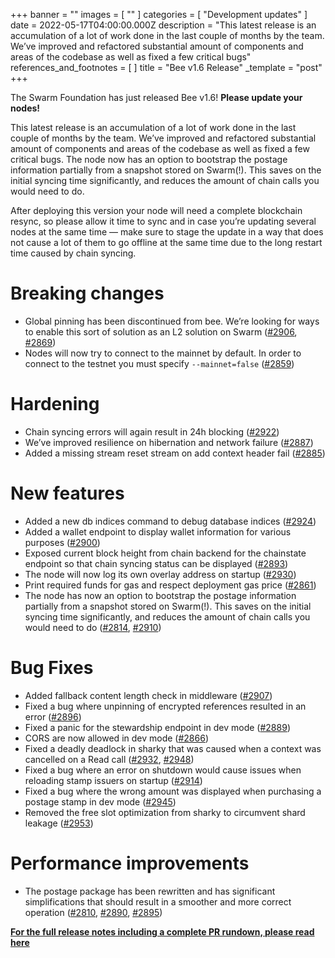 +++
banner = ""
images = [ "" ]
categories = [ "Development updates" ]
date = 2022-05-17T04:00:00.000Z
description = "This latest release is an accumulation of a lot of work done in the last couple of months by the team. We’ve improved and refactored substantial amount of components and areas of the codebase as well as fixed a few critical bugs"
references_and_footnotes = [ ]
title = "Bee v1.6 Release"
_template = "post"
+++

The Swarm Foundation has just released Bee v1.6! **Please update your nodes!**

This latest release is an accumulation of a lot of work done in the last couple of months by the team. We’ve improved and refactored substantial amount of components and areas of the codebase as well as fixed a few critical bugs. The node now has an option to bootstrap the postage information partially from a snapshot stored on Swarm(!). This saves on the initial syncing time significantly, and reduces the amount of chain calls you would need to do.

​​After deploying this version your node will need a complete blockchain resync, so please allow it time to sync and in case you’re updating several nodes at the same time — make sure to stage the update in a way that does not cause a lot of them to go offline at the same time due to the long restart time caused by chain syncing.

# Breaking changes

- Global pinning has been discontinued from bee. We’re looking for ways to enable this sort of solution as an L2 solution on Swarm ([#2906](https://github.com/ethersphere/bee/pull/2906), [#2869](https://github.com/ethersphere/bee/pull/2869))
- Nodes will now try to connect to the mainnet by default. In order to connect to the testnet you must specify `--mainnet=false` ([#2859](https://github.com/ethersphere/bee/pull/2859))

# Hardening

- Chain syncing errors will again result in 24h blocking ([#2922](https://github.com/ethersphere/bee/pull/2922))
- We’ve improved resilience on hibernation and network failure ([#2887](https://github.com/ethersphere/bee/pull/2887))
- Added a missing stream reset stream on add context header fail ([#2885](https://github.com/ethersphere/bee/pull/2885))

# New features

- Added a new db indices command to debug database indices ([#2924](https://github.com/ethersphere/bee/pull/2924))
- Added a wallet endpoint to display wallet information for various purposes ([#2900](https://github.com/ethersphere/bee/pull/2900))
- Exposed current block height from chain backend for the chainstate endpoint so that chain syncing status can be displayed ([#2893](https://github.com/ethersphere/bee/pull/2893))
- The node will now log its own overlay address on startup ([#2930](https://github.com/ethersphere/bee/pull/2930))
- Print required funds for gas and respect deployment gas price ([#2861](https://github.com/ethersphere/bee/pull/2861))
- The node has now an option to bootstrap the postage information partially from a snapshot stored on Swarm(!). This saves on the initial syncing time significantly, and reduces the amount of chain calls you would need to do ([#2814](https://github.com/ethersphere/bee/pull/2814), [#2910](https://github.com/ethersphere/bee/pull/2910))

# Bug Fixes

- Added fallback content length check in middleware ([#2907](https://github.com/ethersphere/bee/pull/2907))
- Fixed a bug where unpinning of encrypted references resulted in an error ([#2896](https://github.com/ethersphere/bee/pull/2896))
- Fixed a panic for the stewardship endpoint in dev mode ([#2889](https://github.com/ethersphere/bee/pull/2889))
- CORS are now allowed in dev mode ([#2866](https://github.com/ethersphere/bee/pull/2866))
- Fixed a deadly deadlock in sharky that was caused when a context was cancelled on a Read call ([#2932](https://github.com/ethersphere/bee/pull/2932), [#2948](https://github.com/ethersphere/bee/pull/2948))
- Fixed a bug where an error on shutdown would cause issues when reloading stamp issuers on startup ([#2914](https://github.com/ethersphere/bee/pull/2914))
- Fixed a bug where the wrong amount was displayed when purchasing a postage stamp in dev mode ([#2945](https://github.com/ethersphere/bee/pull/2945))
- Removed the free slot optimization from sharky to circumvent shard leakage ([#2953](https://github.com/ethersphere/bee/pull/2953))

# Performance improvements

- The postage package has been rewritten and has significant simplifications that should result in a smoother and more correct operation ([#2810](https://github.com/ethersphere/bee/pull/2810), [#2890](https://github.com/ethersphere/bee/pull/2890), [#2895](https://github.com/ethersphere/bee/pull/2895))

[**For the full release notes including a complete PR rundown, please read here**](https://github.com/ethersphere/bee/releases/tag/v1.6.0)

#
